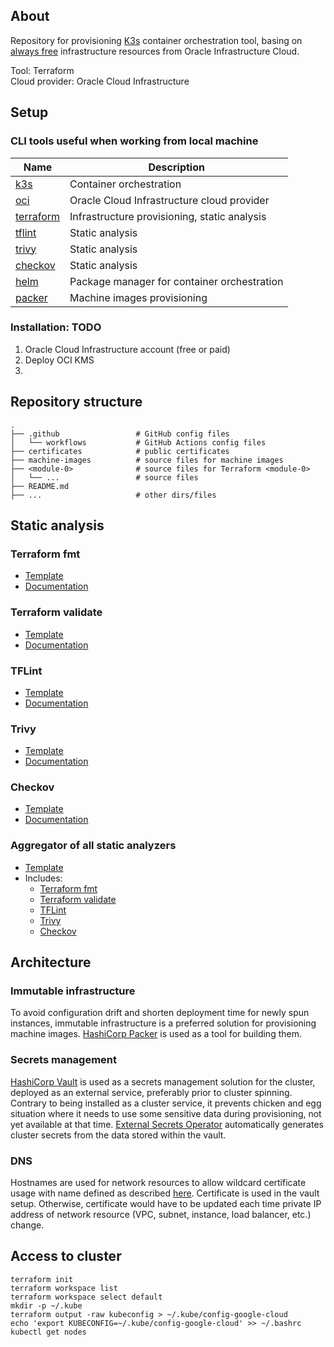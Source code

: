 ## About

Repository for provisioning [K3s](https://docs.k3s.io/) container orchestration tool, basing on [always free](https://docs.oracle.com/en-us/iaas/Content/FreeTier/freetier_topic-Always_Free_Resources.htm) infrastructure resources from Oracle Infrastructure Cloud.

Tool: Terraform  
Cloud provider: Oracle Cloud Infrastructure

## Setup

### CLI tools useful when working from local machine

| Name                                                                                                  | Description                                  |
|-------------------------------------------------------------------------------------------------------|----------------------------------------------|
| [k3s](https://docs.k3s.io/quick-start)                                                                | Container orchestration                      |
| [oci](https://docs.oracle.com/en-us/iaas/Content/API/SDKDocs/cliinstall.htm#Quickstart)               | Oracle Cloud Infrastructure cloud provider   |
| [terraform](https://developer.hashicorp.com/terraform/tutorials/aws-get-started/install-cli)          | Infrastructure provisioning, static analysis |
| [tflint](https://github.com/terraform-linters/tflint#installation)                                    | Static analysis                              |
| [trivy](https://aquasecurity.github.io/trivy/latest/getting-started/installation/)                    | Static analysis                              |
| [checkov](https://github.com/bridgecrewio/checkov#getting-started)                                    | Static analysis                              |
| [helm](https://helm.sh/docs/intro/install/)                                                           | Package manager for container orchestration  |
| [packer](https://developer.hashicorp.com/packer/tutorials/docker-get-started/get-started-install-cli) | Machine images provisioning                  |

### Installation: TODO

1. Oracle Cloud Infrastructure account (free or paid)
2. Deploy OCI KMS
3. 

## Repository structure

```
.
├── .github                 # GitHub config files
│   └── workflows           # GitHub Actions config files
├── certificates            # public certificates
├── machine-images          # source files for machine images
├── <module-0>              # source files for Terraform <module-0>
│   └── ...                 # source files
├── README.md
├── ...                     # other dirs/files
```

## Static analysis

### Terraform fmt

- [Template](.github/workflows/terraform-fmt.yaml)
- [Documentation](https://developer.hashicorp.com/terraform/cli/commands/fmt)

### Terraform validate

- [Template](.github/workflows/terraform-validate.yaml)
- [Documentation](https://developer.hashicorp.com/terraform/cli/commands/validate)

### TFLint

- [Template](.github/workflows/tflint.yaml)
- [Documentation](https://github.com/terraform-linters/tflint)

### Trivy

- [Template](.github/workflows/trivy.yaml)
- [Documentation](https://github.com/aquasecurity/trivy)

### Checkov

- [Template](.github/workflows/checkov.yaml)
- [Documentation](https://github.com/bridgecrewio/checkov-action)

### Aggregator of all static analyzers

- [Template](.github/workflows/static-analysis.yaml)
- Includes:
  - [Terraform fmt](#terraform-fmt)
  - [Terraform validate](#terraform-validate)
  - [TFLint](#tflint)
  - [Trivy](#trivy)
  - [Checkov](#checkov)

## Architecture

### Immutable infrastructure

To avoid configuration drift and shorten deployment time for newly spun instances, immutable infrastructure is a preferred solution for provisioning machine images. [HashiCorp Packer](https://www.packer.io/) is used as a tool for building them.

### Secrets management

[HashiCorp Vault](https://www.vaultproject.io/) is used as a secrets management solution for the cluster, deployed as an external service, preferably prior to cluster spinning. Contrary to being installed as a cluster service, it prevents chicken and egg situation where it needs to use some sensitive data during provisioning, not yet available at that time. [External Secrets Operator](https://external-secrets.io/latest/) automatically generates cluster secrets from the data stored within the vault.

### DNS

Hostnames are used for network resources to allow wildcard certificate usage with name defined as described [here](https://docs.oracle.com/en-us/iaas/Content/Network/Concepts/dns.htm#About). Certificate is used in the vault setup. Otherwise, certificate would have to be updated each time private IP address of network resource (VPC, subnet, instance, load balancer, etc.) change.

## Access to cluster

```
terraform init
terraform workspace list
terraform workspace select default
mkdir -p ~/.kube
terraform output -raw kubeconfig > ~/.kube/config-google-cloud
echo 'export KUBECONFIG=~/.kube/config-google-cloud' >> ~/.bashrc
kubectl get nodes
```
